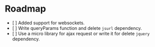 # Roadmap

- [ ] Added support for websockets.
- [ ] Write queryParams function and delete `jsurl` dependency.
- [ ] Use a micro library for ajax request or write it for delete `jquery` dependency.
